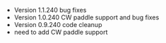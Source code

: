 * Version 1.1.240 bug fixes
* Version 1.0.240 CW paddle support and bug fixes
* Version 0.9.240 code cleanup
* need to add CW paddle support
